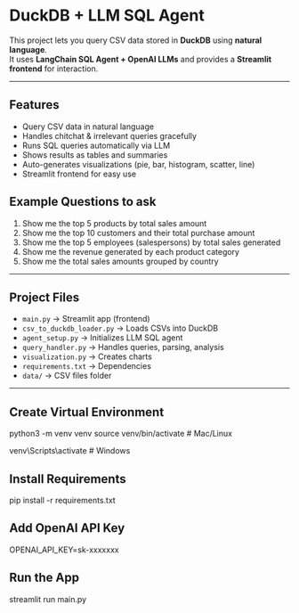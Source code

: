 # DuckDB + LLM SQL Agent

This project lets you query CSV data stored in **DuckDB** using **natural language**.  
It uses **LangChain SQL Agent + OpenAI LLMs** and provides a **Streamlit frontend** for interaction.

---

## Features
- Query CSV data in natural language  
- Handles chitchat & irrelevant queries gracefully  
- Runs SQL queries automatically via LLM  
- Shows results as tables and summaries  
- Auto-generates visualizations (pie, bar, histogram, scatter, line)  
- Streamlit frontend for easy use

## Example Questions to ask
1. Show me the top 5 products by total sales amount
2. Show me the top 10 customers and their total purchase amount
3. Show me the top 5 employees (salespersons) by total sales generated
4. Show me the revenue generated by each product category
5. Show me the total sales amounts grouped by country 

---

## Project Files
- `main.py` → Streamlit app (frontend)  
- `csv_to_duckdb_loader.py` → Loads CSVs into DuckDB  
- `agent_setup.py` → Initializes LLM SQL agent  
- `query_handler.py` → Handles queries, parsing, analysis  
- `visualization.py` → Creates charts  
- `requirements.txt` → Dependencies  
- `data/` → CSV files folder  

---

## Create Virtual Environment
python3 -m venv venv
source venv/bin/activate   # Mac/Linux

venv\Scripts\activate      # Windows
## Install Requirements
pip install -r requirements.txt
## Add OpenAI API Key
OPENAI_API_KEY=sk-xxxxxxx
## Run the App
streamlit run main.py
